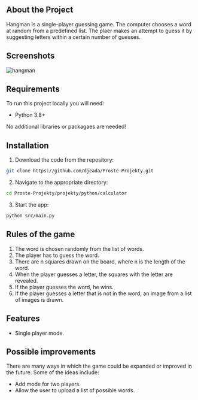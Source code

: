 ## About the Project

Hangman is a single-player guessing game. The computer chooses a word at random from a predefined list. The plaer makes an attempt to guess it by suggesting letters within a certain number of guesses.

## Screenshots

![hangman](https://user-images.githubusercontent.com/37275728/188334893-d1b25bd0-eda8-4053-b8ff-d38a52d72461.gif)

## Requirements

To run this project locally you will need:

* Python 3.8+

No additional libraries or packagaes are needed!

## Installation

1. Download the code from the repository:
    
```Bash
git clone https://github.com/djeada/Proste-Projekty.git
```

2. Navigate to the appropriate directory:

```Bash
cd Proste-Projekty/projekty/python/calculator
```

3. Start the app:

```Bash
python src/main.py
```

## Rules of the game

1. The word is chosen randomly from the list of words.
2. The player has to guess the word.
3. There are n squares drawn on the board, where n is the length of the word.
4. When the player guesses a letter, the squares with the letter are revealed.
5. If the player guesses the word, he wins.
6. If the player guesses a letter that is not in the word, an image from a list of images is drawn.

## Features

* Single player mode.

## Possible improvements

There are many ways in which the game could be expanded or improved in the future. Some of the ideas include:

* Add mode for two players.
* Allow the user to upload a list of possible words.
